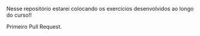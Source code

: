 Nesse repositório estarei colocando os exercícios desenvolvidos ao longo do curso!!

Primeiro Pull Request.
